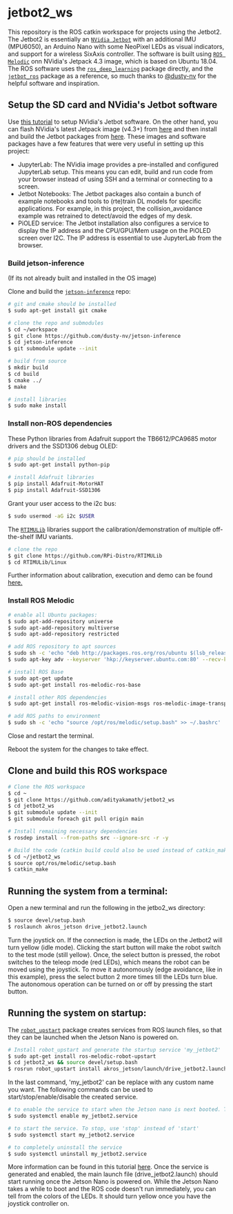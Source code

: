 # jetbot2_ws

This repository is the ROS catkin workspace for projects using the Jetbot2. The Jetbot2 is essentially an [`NVidia Jetbot`](https://jetbot.org/master/) with an additional IMU (MPU6050), an Arduino Nano with some NeoPixel LEDs as visual indicators, and support for a wireless SixAxis controller. The software is built using [`ROS Melodic`](http://wiki.ros.org/melodic) onn NVidia's Jetpack 4.3 image, which is based on Ubuntu 18.04. The ROS software uses the [`ros_deep_learning`](https://github.com/dusty-nv/ros_deep_learning) package directly, and the [`jetbot_ros`](https://github.com/dusty-nv/jetbot_ros) package as a reference, so much thanks to [@dusty-nv](https://github.com/dusty-nv) for the helpful software and inspiration.

## Setup the SD card and NVidia's Jetbot software
Use [this tutorial](https://jetbot.org/master/software_setup/sd_card.html) to setup NVidia's Jetbot software. On the other hand, you can flash NVidia's latest Jetpack image (v4.3+) from [here](https://developer.nvidia.com/embedded/learn/get-started-jetson-nano-devkit#write) and then install and build the Jetbot packages from [here](https://github.com/NVIDIA-AI-IOT/jetbot). These images and software packages have a few features that were very useful in setting up this project:

* JupyterLab: The NVidia image provides a pre-installed and configured JupyterLab setup. This means you can edit, build and run code from your browser instead of using SSH and a terminal or connecting to a screen.
* Jetbot Notebooks: The Jetbot packages also contain a bunch of example notebooks and tools to (rte)train DL models for specific applications. For example, in this project, the collision_avoidance example was retrained to detect/avoid the edges of my desk.
* PiOLED service: The Jetbot installation also configures a service to display the IP address and the CPU/GPU/Mem usage on the PiOLED screen over I2C. The IP address is essential to use JupyterLab from the browser.

### Build jetson-inference 
(If its not already built and installed in the OS image)

Clone and build the [`jetson-inference`](https://github.com/dusty-nv/jetson-inference) repo:

```bash
# git and cmake should be installed
$ sudo apt-get install git cmake

# clone the repo and submodules
$ cd ~/workspace
$ git clone https://github.com/dusty-nv/jetson-inference
$ cd jetson-inference
$ git submodule update --init

# build from source
$ mkdir build
$ cd build
$ cmake ../
$ make

# install libraries
$ sudo make install
```

### Install non-ROS dependencies

These Python libraries from Adafruit support the TB6612/PCA9685 motor drivers and the SSD1306 debug OLED:

```bash
# pip should be installed
$ sudo apt-get install python-pip

# install Adafruit libraries
$ pip install Adafruit-MotorHAT
$ pip install Adafruit-SSD1306
```

Grant your user access to the i2c bus:

```bash
$ sudo usermod -aG i2c $USER
```

The [`RTIMULib`](https://github.com/RPi-Distro/RTIMULib) libraries support the calibration/demonstration of multiple off-the-shelf IMU variants.

```bash
# clone the repo
$ git clone https://github.com/RPi-Distro/RTIMULib
$ cd RTIMULib/Linux
```

Further information about calibration, execution and demo can be found [here.](https://github.com/RPi-Distro/RTIMULib/tree/master/Linux)

### Install ROS Melodic

```bash
# enable all Ubuntu packages:
$ sudo apt-add-repository universe
$ sudo apt-add-repository multiverse
$ sudo apt-add-repository restricted

# add ROS repository to apt sources
$ sudo sh -c 'echo "deb http://packages.ros.org/ros/ubuntu $(lsb_release -sc) main" > /etc/apt/sources.list.d/ros-latest.list'
$ sudo apt-key adv --keyserver 'hkp://keyserver.ubuntu.com:80' --recv-key C1CF6E31E6BADE8868B172B4F42ED6FBAB17C654

# install ROS Base
$ sudo apt-get update
$ sudo apt-get install ros-melodic-ros-base

# install other ROS dependencies
$ sudo apt-get install ros-melodic-vision-msgs ros-melodic-image-transport ros-melodic-image-publisher ros-melodic-joy

# add ROS paths to environment
$ sudo sh -c 'echo "source /opt/ros/melodic/setup.bash" >> ~/.bashrc'
```

Close and restart the terminal.

Reboot the system for the changes to take effect.

## Clone and build this ROS workspace

```bash
# Clone the ROS workspace
$ cd ~
$ git clone https://github.com/adityakamath/jetbot2_ws
$ cd jetbot2_ws
$ git submodule update --init
$ git submodule foreach git pull origin main

# Install remaining necessary dependencies
$ rosdep install --from-paths src --ignore-src -r -y

# Build the code (catkin build could also be used instead of catkin_make if the necessary dependencies are installed)
$ cd ~/jetbot2_ws
$ source opt/ros/melodic/setup.bash
$ catkin_make
```

## Running the system from a terminal:
Open a new terminal and run the following in the jetbo2_ws directory:

```bash
$ source devel/setup.bash
$ roslaunch akros_jetson drive_jetbot2.launch
```

Turn the joystick on. If the connection is made, the LEDs on the Jetbot2 will turn yellow (idle mode). Clicking the start button will make the robot switch to the test mode (still yellow). Once, the select button is pressed, the robot switches to the teleop mode (red LEDs), which means the robot can be moved using the joystick. To move it autonomously (edge avoidance, like in this example), press the select button 2 more times till the LEDs turn blue. The autonomous operation can be turned on or off by pressing the start button. 


## Running the system on startup:
The [`robot_upstart`](http://docs.ros.org/en/jade/api/robot_upstart/html/) package creates services from ROS launch files, so that they can be launched when the Jetson Nano is powered on. 

```bash
# Install robot_upstart and generate the startup service 'my_jetbot2'
$ sudo apt-get install ros-melodic-robot-upstart
$ cd jetbot2_ws && source devel/setup.bash
$ rosrun robot_upstart install akros_jetson/launch/drive_jetbot2.launch --job my_jetbot2 --symlink
```

In the last command, 'my_jetbot2' can be replace with any custom name you want. The following commands can be used to start/stop/enable/disable the created service.

```bash
# to enable the service to start when the Jetson nano is next booted. To disable the service use 'disable'
$ sudo systemctl enable my_jetbot2.service

# to start the service. To stop, use 'stop' instead of 'start'
$ sudo systemctl start my_jetbot2.service

# to completely uninstall the service
$ sudo systemctl uninstall my_jetbot2.service
```

More information can be found in this tutorial [here](https://roboticsbackend.com/make-ros-launch-start-on-boot-with-robot_upstart/). Once the service is generated and enabled, the main launch file (drive_jetbot2.launch) should start running once the Jetson Nano is powered on. While the Jetson Nano takes a while to boot and the ROS code doesn't run immediately, you can tell from the colors of the LEDs. It should turn yellow once you have the joystick controller on. 





